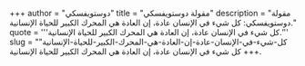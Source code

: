 +++
author = "دوستويفسكي"
title = "مقولة دوستويفسكي"
description = "مقولة دوستويفسكي: كل شيء في الإنسان عادة، إن العادة هي المحرك الكبير للحياة الإنسانية."
quote = '''كل شيء في الإنسان عادة، إن العادة هي المحرك الكبير للحياة الإنسانية.''' 
slug = "كل-شيء-في-الإنسان-عادة-إن-العادة-هي-المحرك-الكبير-للحياة-الإنسانية"
+++
كل شيء في الإنسان عادة، إن العادة هي المحرك الكبير للحياة الإنسانية.
